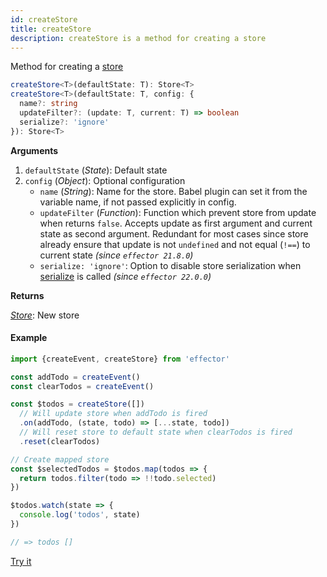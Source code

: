 ```yaml
---
id: createStore
title: createStore
description: createStore is a method for creating a store
---
```


Method for creating a [store](./Store.md)

```ts
createStore<T>(defaultState: T): Store<T>
createStore<T>(defaultState: T, config: {
  name?: string
  updateFilter?: (update: T, current: T) => boolean
  serialize?: 'ignore'
}): Store<T>
```

**Arguments**

1. `defaultState` (_State_): Default state
2. `config` (_Object_): Optional configuration
   - `name` (_String_): Name for the store. Babel plugin can set it from the variable name, if not passed explicitly in config.
   - `updateFilter` (_Function_): Function which prevent store from update when returns `false`. Accepts update as first argument and current state as second argument. Redundant for most cases since store already ensure that update is not `undefined` and not equal (`!==`) to current state _(since `effector 21.8.0`)_
   - `serialize: 'ignore'`: Option to disable store serialization when [serialize](./serialize.md) is called _(since `effector 22.0.0`)_

**Returns**

[_Store_](Store.md): New store

#### Example

```js
import {createEvent, createStore} from 'effector'

const addTodo = createEvent()
const clearTodos = createEvent()

const $todos = createStore([])
  // Will update store when addTodo is fired
  .on(addTodo, (state, todo) => [...state, todo])
  // Will reset store to default state when clearTodos is fired
  .reset(clearTodos)

// Create mapped store
const $selectedTodos = $todos.map(todos => {
  return todos.filter(todo => !!todo.selected)
})

$todos.watch(state => {
  console.log('todos', state)
})

// => todos []
```

[Try it](https://share.effector.dev/tquiUgdq)

